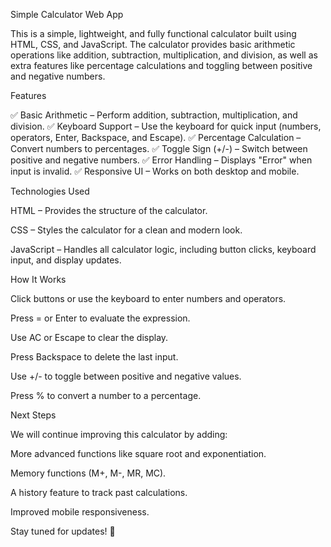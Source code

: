 Simple Calculator Web App

This is a simple, lightweight, and fully functional calculator built using HTML, CSS, and JavaScript. The calculator provides basic arithmetic operations like addition, subtraction, multiplication, and division, as well as extra features like percentage calculations and toggling between positive and negative numbers.

Features

✅ Basic Arithmetic – Perform addition, subtraction, multiplication, and division.
✅ Keyboard Support – Use the keyboard for quick input (numbers, operators, Enter, Backspace, and Escape).
✅ Percentage Calculation – Convert numbers to percentages.
✅ Toggle Sign (+/-) – Switch between positive and negative numbers.
✅ Error Handling – Displays "Error" when input is invalid.
✅ Responsive UI – Works on both desktop and mobile.

Technologies Used

HTML – Provides the structure of the calculator.

CSS – Styles the calculator for a clean and modern look.

JavaScript – Handles all calculator logic, including button clicks, keyboard input, and display updates.

How It Works

Click buttons or use the keyboard to enter numbers and operators.

Press = or Enter to evaluate the expression.

Use AC or Escape to clear the display.

Press Backspace to delete the last input.

Use +/- to toggle between positive and negative values.

Press % to convert a number to a percentage.

Next Steps

We will continue improving this calculator by adding:

More advanced functions like square root and exponentiation.

Memory functions (M+, M-, MR, MC).

A history feature to track past calculations.

Improved mobile responsiveness.

Stay tuned for updates! 🚀
